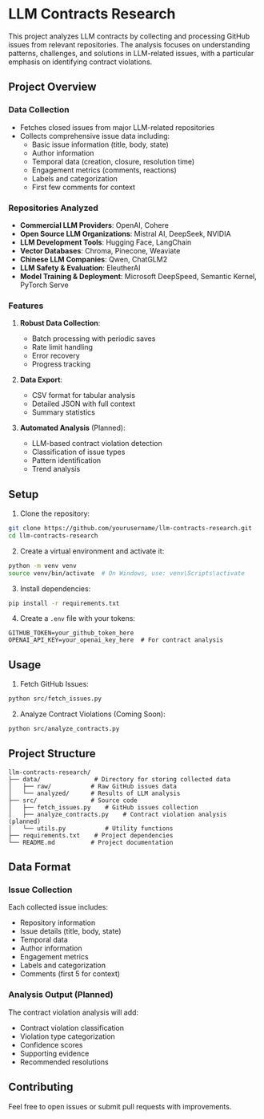 # LLM Contracts Research

This project analyzes LLM contracts by collecting and processing GitHub issues from relevant repositories. The analysis focuses on understanding patterns, challenges, and solutions in LLM-related issues, with a particular emphasis on identifying contract violations.

## Project Overview

### Data Collection
- Fetches closed issues from major LLM-related repositories
- Collects comprehensive issue data including:
  - Basic issue information (title, body, state)
  - Author information
  - Temporal data (creation, closure, resolution time)
  - Engagement metrics (comments, reactions)
  - Labels and categorization
  - First few comments for context

### Repositories Analyzed
- **Commercial LLM Providers**: OpenAI, Cohere
- **Open Source LLM Organizations**: Mistral AI, DeepSeek, NVIDIA
- **LLM Development Tools**: Hugging Face, LangChain
- **Vector Databases**: Chroma, Pinecone, Weaviate
- **Chinese LLM Companies**: Qwen, ChatGLM2
- **LLM Safety & Evaluation**: EleutherAI
- **Model Training & Deployment**: Microsoft DeepSpeed, Semantic Kernel, PyTorch Serve

### Features
1. **Robust Data Collection**:
   - Batch processing with periodic saves
   - Rate limit handling
   - Error recovery
   - Progress tracking

2. **Data Export**:
   - CSV format for tabular analysis
   - Detailed JSON with full context
   - Summary statistics

3. **Automated Analysis** (Planned):
   - LLM-based contract violation detection
   - Classification of issue types
   - Pattern identification
   - Trend analysis

## Setup

1. Clone the repository:
```bash
git clone https://github.com/yourusername/llm-contracts-research.git
cd llm-contracts-research
```

2. Create a virtual environment and activate it:
```bash
python -m venv venv
source venv/bin/activate  # On Windows, use: venv\Scripts\activate
```

3. Install dependencies:
```bash
pip install -r requirements.txt
```

4. Create a `.env` file with your tokens:
```
GITHUB_TOKEN=your_github_token_here
OPENAI_API_KEY=your_openai_key_here  # For contract analysis
```

## Usage

1. Fetch GitHub Issues:
```bash
python src/fetch_issues.py
```

2. Analyze Contract Violations (Coming Soon):
```bash
python src/analyze_contracts.py
```

## Project Structure

```
llm-contracts-research/
├── data/               # Directory for storing collected data
│   ├── raw/           # Raw GitHub issues data
│   └── analyzed/      # Results of LLM analysis
├── src/               # Source code
│   ├── fetch_issues.py    # GitHub issues collection
│   ├── analyze_contracts.py    # Contract violation analysis (planned)
│   └── utils.py           # Utility functions
├── requirements.txt    # Project dependencies
└── README.md          # Project documentation
```

## Data Format

### Issue Collection
Each collected issue includes:
- Repository information
- Issue details (title, body, state)
- Temporal data
- Author information
- Engagement metrics
- Labels and categorization
- Comments (first 5 for context)

### Analysis Output (Planned)
The contract violation analysis will add:
- Contract violation classification
- Violation type categorization
- Confidence scores
- Supporting evidence
- Recommended resolutions

## Contributing

Feel free to open issues or submit pull requests with improvements.
